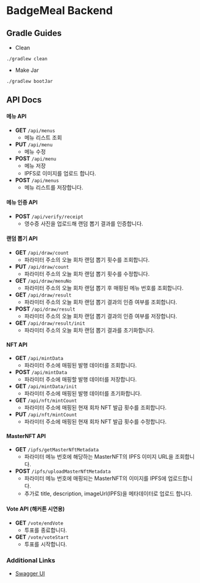 # BadgeMeal Backend

## Gradle Guides

- Clean
```shell
./gradlew clean
```

- Make Jar
```shell
./gradlew bootJar
```

## API Docs  

#### 메뉴 API  

- **GET** `/api/menus`
  - 메뉴 리스트 조회
- **PUT** `/api/menu` 
  - 메뉴 수정
- **POST** `/api/menu` 
  - 메뉴 저장 
  - IPFS로 이미지를 업로드 합니다.
- **POST** `/api/menus`
  - 메뉴 리스트를 저장합니다.

#### 메뉴 인증 API

- **POST** `/api/verify/receipt`
  - 영수증 사진을 업로드해 랜덤 뽑기 결과를 인증합니다.

#### 랜덤 뽑기 API

- **GET** `/api/draw/count`
  - 파라미터 주소의 오늘 회차 랜덤 뽑기 횟수를 조회합니다.
- **PUT** `/api/draw/count`
  - 파라미터 주소의 오늘 회차 랜덤 뽑기 횟수를 수정합니다.
- **GET** `/api/draw/menuNo`
  - 파라미터 주소의 오늘 회차 랜덤 뽑기 후 매핑된 메뉴 번호를 조회합니다.
- **GET** `/api/draw/result`
  - 파라미터 주소의 오늘 회차 랜덤 뽑기 결과의 인증 여부를 조회합니다.
- **POST** `/api/draw/result`
  - 파라미터 주소의 오늘 회차 랜덤 뽑기 결과의 인증 여부를 저장합니다.
- **GET** `/api/draw/result/init`
  - 파라미터 주소의 오늘 회차 랜덤 뽑기 결과를 초기화합니다.

#### NFT API

- **GET** `/api/mintData`
  - 파라미터 주소에 매핑된 발행 데이터를 조회합니다.
- **POST** `/api/mintData`
  - 파라미터 주소에 매핑할 발행 데이터를 저장합니다.
- **GET** `/api/mintData/init`
  - 파라미터 주소에 매핑된 발행 데이터를 초기화합니다.
- **GET** `/api/nft/mintCount`
  - 파라미터 주소에 매핑된 현재 회차 NFT 발급 횟수를 조회합니다.
- **PUT** `/api/nft/mintCount`
  - 파라미터 주소에 매핑된 현재 회차 NFT 발급 횟수를 수정합니다.

#### MasterNFT API

- **GET** `/ipfs/getMasterNftMetadata`
  - 파라미터 메뉴 번호에 해당하는 MasterNFT의 IPFS 이미지 URL을 조회합니다.
- **POST** `/ipfs/uploadMasterNftMetadata`
  - 파라미터 메뉴 번호에 매핑되는 MasterNFT의 이미지를 IPFS에 업로드합니다.
  - 추가로 title, description, imageUrl(IPFS)을 메타데이터로 업로드 합니다.

#### Vote API (해커톤 시연용)

- **GET** `/vote/endVote`
  - 투표를 종료합니다.
- **GET** `/vote/voteStart`
  - 투표를 시작합니다.

### Additional Links

* [Swagger UI](http://tostit.i234.me:5005/swagger-ui/index.html)

